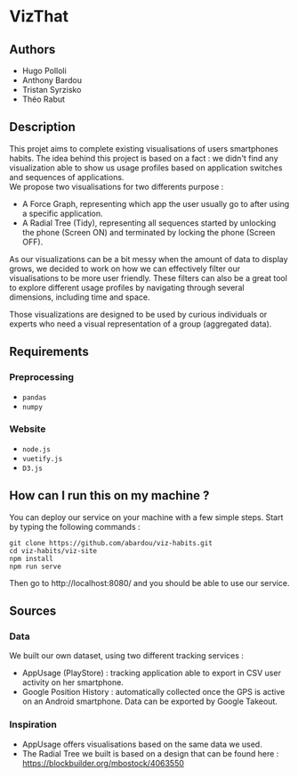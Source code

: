 # VizThat

## Authors
* Hugo Polloli
* Anthony Bardou
* Tristan Syrzisko
* Théo Rabut

## Description

This projet aims to complete existing visualisations of users smartphones habits. The idea behind this project is based on a fact : we didn't find any visualization able to show us usage profiles based on application switches and sequences of applications.  
We propose two visualisations for two differents purpose :
* A Force Graph, representing which app the user usually go to after using a specific application.
* A Radial Tree (Tidy), representing all sequences started by unlocking the phone (Screen ON) and terminated by locking the phone (Screen OFF).

As our visualizations can be a bit messy when the amount of data to display grows, we decided to work on how we can effectively filter our visualisations to be more user friendly. These filters can also be a great tool to explore different usage profiles by navigating through several dimensions, including time and space.

Those visualizations are designed to be used by curious individuals or experts who need a visual representation of a group (aggregated data).

## Requirements

### Preprocessing
* `pandas`
* `numpy`

### Website
* `node.js`
* `vuetify.js`
* `D3.js`

## How can I run this on my machine ?
You can deploy our service on your machine with a few simple steps. Start by typing the following commands :
```
git clone https://github.com/abardou/viz-habits.git
cd viz-habits/viz-site
npm install
npm run serve
```

Then go to http://localhost:8080/ and you should be able to use our service.

## Sources 
### Data
We built our own dataset, using two different tracking services :
* AppUsage (PlayStore) : tracking application able to export in CSV user  activity on her smartphone.
* Google Position History : automatically collected once the GPS is active on an Android smartphone. Data can be exported by Google Takeout.

### Inspiration
* AppUsage offers visualisations based on the same data we used. 
* The Radial Tree we built is based on a design that can be found here : https://blockbuilder.org/mbostock/4063550